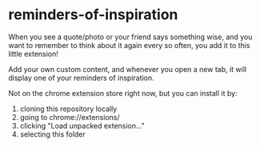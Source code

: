 # reminders-of-inspiration

When you see a quote/photo or your friend says something wise, and you want to
remember to think about it again every so often, you add it to this little
extension!

Add your own custom content, and whenever you open a new tab, it will display
one of your reminders of inspiration.

Not on the chrome extension store right now, but you can install it by:

1. cloning this repository locally
2. going to chrome://extensions/
3. clicking "Load unpacked extension..."
4. selecting this folder
